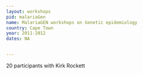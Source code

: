 ```yaml
---
layout: workshops
pid: malariaGen
name: MalariaGEN workshops on Genetic epidemiology 
country: Cape Town
year: 2011-2012
dates: NA


---
```


20 participants with Kirk Rockett
